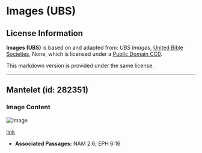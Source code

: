# Images (UBS)

## License Information

**Images (UBS)** is based on and adapted from: _UBS Images_, [United Bible Societies](https://unitedbiblesocieties.org/), None, which is licensed under a [Public Domain CC0](https://creativecommons.org/public-domain/cc0/).

This markdown version is provided under the same license.



--------------------------------

## Mantelet (id: 282351)

### Image Content

![Image](https://cdn.aquifer.bible/aquifer-content/resources/Media/WEB-0402_mantelet.jpg)

[link](https://cdn.aquifer.bible/aquifer-content/resources/Media/WEB-0402_mantelet.jpg)

* **Associated Passages:** NAM 2:6; EPH 6:16

